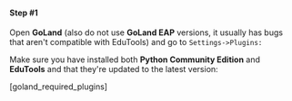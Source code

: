#### Step #1
Open **GoLand** (also do not use **GoLand EAP** versions, it usually has bugs that aren't compatible with EduTools) and go to `Settings->Plugins:`

Make sure you have installed both **Python Community Edition** and **EduTools** and that they're updated to the latest version:

[goland_required_plugins]
